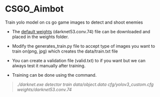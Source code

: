 # CSGO_Aimbot
Train yolo model on cs go game images to detect and shoot enemies

* The [default weights](https://pjreddie.com/media/files/darknet53.conv.74) (darknet53.conv.74) file can be downloaded
and placed in the weights folder.
* Modify the generates_train.py file to accept type of images you want to train on(png, jpg) which creates the data/train.txt file
* You can create a validation file (valid.txt) to if you want but we can always test it manually after training.

* Training can be done using the command.
> *./darknet.exe detector train data/object.data cfg/yolov3_custom.cfg weights/darknet53.conv.74*
